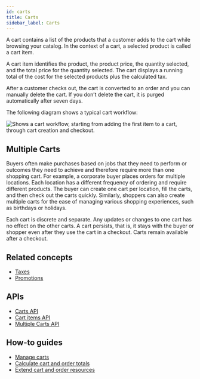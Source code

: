 ```yaml
---
id: carts
title: Carts
sidebar_label: Carts
---
```


A cart contains a list of the products that a customer adds to the cart while browsing your catalog. In the context of a cart, a selected product is called a cart item.

A cart item identifies the product, the product price, the quantity selected, and the total price for the quantity selected. The cart displays a running total of the cost for the selected products plus the calculated tax.

After a customer checks out, the cart is converted to an order and you can manually delete the cart. If you donʼt delete the cart, it is purged automatically after seven days.

The following diagram shows a typical cart workflow:

![Shows a cart workflow, starting from adding the first item to a cart, through cart creation and checkout.](assets/cart-workflow.png)

## Multiple Carts

Buyers often make purchases based on jobs that they need to perform or outcomes they need to achieve and therefore require more than one shopping cart. For example, a corporate buyer places orders for multiple locations. Each location has a different frequency of ordering and require different products. The buyer can create one cart per location, fill the carts, and then check out the carts quickly. Similarly, shoppers can also create multiple carts for the ease of managing various shopping experiences, such as birthdays or holidays.

Each cart is discrete and separate. Any updates or changes to one cart has no effect on the other carts. A cart persists, that is, it stays with the buyer or shopper even after they use the cart in a checkout. Carts remain available after a checkout.

## Related concepts

- [Taxes](taxes.md)
- [Promotions](promotions.md)

## APIs

- [Carts API](../api/carts-and-orders/carts/index.md)
- [Cart items API](../api/carts-and-orders/carts/cart-items/index.md)
- [Multiple Carts API](../api/carts-and-orders/carts/create-multi-cart.md)

## How-to guides

- [Manage carts](../developer/how-to/manage-carts.md)
- [Calculate cart and order totals](../developer/how-to/calculate-totals.md)
- [Extend cart and order resources](../developer/how-to/extend-cart-and-order-resources.md)
